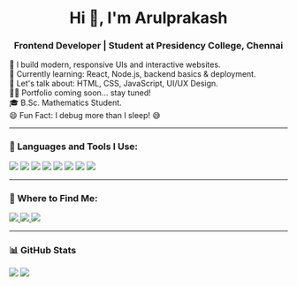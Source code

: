 
<h1 align="center">Hi 👋, I'm Arulprakash</h1>
<h3 align="center">Frontend Developer | Student at Presidency College, Chennai</h3>

<p align="left">🚀 I build modern, responsive UIs and interactive websites.<br>
🌱 Currently learning: React, Node.js, backend basics & deployment.<br>
💬 Let's talk about: HTML, CSS, JavaScript, UI/UX Design.<br>
👨‍💻 Portfolio coming soon... stay tuned!<br>
🎓  B.Sc. Mathematics Student.<br>
😄 Fun Fact: I debug more than I sleep! 😅
</p>

---

### 🚀 Languages and Tools I Use:
<p align="left">
  <img src="https://img.shields.io/badge/HTML5-E34F26?style=for-the-badge&logo=html5&logoColor=white"/>
  <img src="https://img.shields.io/badge/CSS3-1572B6?style=for-the-badge&logo=css3&logoColor=white"/>
  <img src="https://img.shields.io/badge/JavaScript-F7DF1E?style=for-the-badge&logo=javascript&logoColor=black"/>
  <img src="https://img.shields.io/badge/Node.js-339933?style=for-the-badge&logo=nodedotjs&logoColor=white"/>
  <img src="https://img.shields.io/badge/Python-3776AB?style=for-the-badge&logo=python&logoColor=white"/>
  <img src="https://img.shields.io/badge/Figma-UI/UX-FF7262?style=for-the-badge&logo=figma&logoColor=white"/>
  <img src="https://img.shields.io/badge/VS_Code-007ACC?style=for-the-badge&logo=visual-studio-code&logoColor=white"/>
  <img src="https://img.shields.io/badge/GitHub-181717?style=for-the-badge&logo=github&logoColor=white"/>
</p>


---

### 🔗 Where to Find Me:
<p align="left">
  <a href="https://www.linkedin.com/in/arul-prakash-s2004" target="_blank">
    <img src="https://img.shields.io/badge/LinkedIn-Profile-blue?style=for-the-badge&logo=linkedin"/>
  </a>
  <a href="mailto:arulprakashs2710@gmail.com" target="_blank">
    <img src="https://img.shields.io/badge/Gmail-Email-red?style=for-the-badge&logo=gmail"/>
  </a>
  <a href="https://github.com/Arrulprakash" target="_blank">
    <img src="https://img.shields.io/badge/GitHub-Profile-black?style=for-the-badge&logo=github"/>
  </a>
</p>

---

### 📊 GitHub Stats
<p align="left">
  <img src="https://github-readme-stats.vercel.app/api?username=Arrulprakash&show_icons=true&theme=radical"/>
  <img src="https://github-readme-stats.vercel.app/api/top-langs/?username=Arrulprakash&layout=compact&theme=tokyonight"/>
</p>

